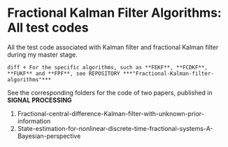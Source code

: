 # Fractional Kalman Filter Algorithms: All test codes

All the test code associated with Kalman filter and fractional Kalman filter during my master stage.


```diff + For the specific algorithms, such as **FEKF**, **FCDKF**, **FUKF** and **FPF**, see REPOSITORY ***"Fractional-Kalman-filter-algorithms"*** ``` 


See the corresponding folders for the code of two papers, published in **SIGNAL PROCESSING**
 1. Fractional-central-difference-Kalman-filter-with-unknown-prior-information
 2. State-estimation-for-nonlinear-discrete-time-fractional-systems-A-Bayesian-perspective
